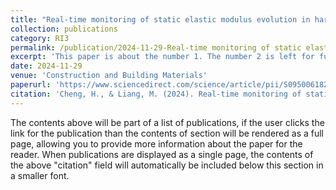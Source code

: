 ```yaml
---
title: "Real-time monitoring of static elastic modulus evolution in hardening concrete through longitudinal-wave velocity changes retrieved by the stretching technique"
collection: publications
category: RI3
permalink: /publication/2024-11-29-Real-time monitoring of static elastic modulus evolution in hardening concrete through longitudinal-wave velocity changes retrieved by the stretching technique
excerpt: 'This paper is about the number 1. The number 2 is left for future work.'
date: 2024-11-29
venue: 'Construction and Building Materials'
paperurl: 'https://www.sciencedirect.com/science/article/pii/S0950061824042284'
citation: 'Cheng, H., & Liang, M. (2024). Real-time monitoring of static elastic modulus evolution in hardening concrete through longitudinal-wave velocity changes retrieved by the stretching technique. Construction and Building Materials, 453, 139086.'
---
```


The contents above will be part of a list of publications, if the user clicks the link for the publication than the contents of section will be rendered as a full page, allowing you to provide more information about the paper for the reader. When publications are displayed as a single page, the contents of the above "citation" field will automatically be included below this section in a smaller font.

<!--slidesurl: 'http://academicpages.github.io/files/slides1.pdf'-->
